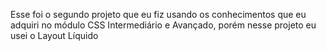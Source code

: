 Esse foi o segundo projeto que eu fiz usando os conhecimentos que eu adquiri no módulo
CSS Intermediário e Avançado, porém nesse projeto eu usei o Layout Líquido